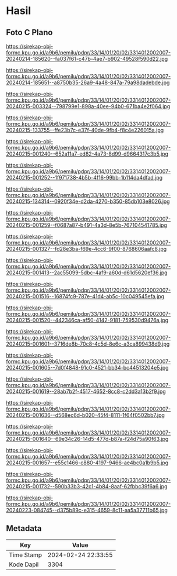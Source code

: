 # Hasil

## Foto C Plano

https://sirekap-obj-formc.kpu.go.id/a9b6/pemilu/pdpr/33/14/01/20/02/3314012002007-20240214-185620--fa037f61-c47b-4ae7-b902-49528f590d22.jpg

https://sirekap-obj-formc.kpu.go.id/a9b6/pemilu/pdpr/33/14/01/20/02/3314012002007-20240214-185651--a8750b35-26a9-4a48-847a-79a98dadebde.jpg

https://sirekap-obj-formc.kpu.go.id/a9b6/pemilu/pdpr/33/14/01/20/02/3314012002007-20240215-003324--798799e1-898a-40ee-94b0-671ba4e2f064.jpg

https://sirekap-obj-formc.kpu.go.id/a9b6/pemilu/pdpr/33/14/01/20/02/3314012002007-20240215-133755--ffe23b7c-e37f-40de-9fb4-f8c4e226015a.jpg

https://sirekap-obj-formc.kpu.go.id/a9b6/pemilu/pdpr/33/14/01/20/02/3314012002007-20240215-001240--652a11a7-ed82-4a73-8d99-d9664317c3b5.jpg

https://sirekap-obj-formc.kpu.go.id/a9b6/pemilu/pdpr/33/14/01/20/02/3314012002007-20240215-001252--1f971738-4b5b-4f16-99bb-1b114da4dfad.jpg

https://sirekap-obj-formc.kpu.go.id/a9b6/pemilu/pdpr/33/14/01/20/02/3314012002007-20240215-134314--0920f34e-d2da-4270-b350-85db103e8026.jpg

https://sirekap-obj-formc.kpu.go.id/a9b6/pemilu/pdpr/33/14/01/20/02/3314012002007-20240215-001259--f0687a87-b491-4a3d-8e5b-767104541785.jpg

https://sirekap-obj-formc.kpu.go.id/a9b6/pemilu/pdpr/33/14/01/20/02/3314012002007-20240215-001327--fd28e3ba-f69e-4cc6-9f00-8768606aafc8.jpg

https://sirekap-obj-formc.kpu.go.id/a9b6/pemilu/pdpr/33/14/01/20/02/3314012002007-20240215-001413--2ac55099-5dbc-4af9-a60d-d61d5620ef36.jpg

https://sirekap-obj-formc.kpu.go.id/a9b6/pemilu/pdpr/33/14/01/20/02/3314012002007-20240215-001516--16874fc9-787e-41d4-ab5c-10c049545efa.jpg

https://sirekap-obj-formc.kpu.go.id/a9b6/pemilu/pdpr/33/14/01/20/02/3314012002007-20240215-001520--442346ca-af50-4142-9181-759530d9476a.jpg

https://sirekap-obj-formc.kpu.go.id/a9b6/pemilu/pdpr/33/14/01/20/02/3314012002007-20240215-001601--3716de8b-70c8-4c5d-8e6c-a3ca899438d9.jpg

https://sirekap-obj-formc.kpu.go.id/a9b6/pemilu/pdpr/33/14/01/20/02/3314012002007-20240215-001605--7d0f4848-91c0-4521-bb34-bc44513204e5.jpg

https://sirekap-obj-formc.kpu.go.id/a9b6/pemilu/pdpr/33/14/01/20/02/3314012002007-20240215-001619--28ab7b2f-4517-4652-8cc8-c2dd3a13b2f9.jpg

https://sirekap-obj-formc.kpu.go.id/a9b6/pemilu/pdpr/33/14/01/20/02/3314012002007-20240215-001636--d568ec6d-b020-45f4-8111-1f64f0502bb7.jpg

https://sirekap-obj-formc.kpu.go.id/a9b6/pemilu/pdpr/33/14/01/20/02/3314012002007-20240215-001640--69e34c26-14d5-477d-b87a-f24d75a90f63.jpg

https://sirekap-obj-formc.kpu.go.id/a9b6/pemilu/pdpr/33/14/01/20/02/3314012002007-20240215-001657--e55c1466-c880-4197-9466-ae4bc0a1b9b5.jpg

https://sirekap-obj-formc.kpu.go.id/a9b6/pemilu/pdpr/33/14/01/20/02/3314012002007-20240215-001732--590b33b3-42c1-4b84-8aaf-62fbbc39f6a6.jpg

https://sirekap-obj-formc.kpu.go.id/a9b6/pemilu/pdpr/33/14/01/20/02/3314012002007-20240223-084745--d375b89c-e315-4659-8c11-aa5a37711b65.jpg


## Metadata

| Key        | Value               |
| ---------- | ------------------- |
| Time Stamp | 2024-02-24 22:33:55 |
| Kode Dapil | 3304                |



